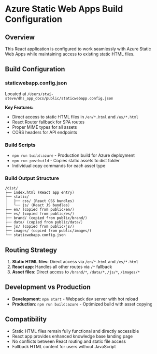 # Azure Static Web Apps Build Configuration

## Overview
This React application is configured to work seamlessly with Azure Static Web Apps while maintaining access to existing static HTML files.

## Build Configuration

### staticwebapp.config.json
Located at `/Users/stwi-steve/dhs_app_docs/public/staticwebapp.config.json`

**Key Features:**
- Direct access to static HTML files in `/en/*.html` and `/es/*.html`
- React Router fallback for SPA routes
- Proper MIME types for all assets
- CORS headers for API endpoints

### Build Scripts
- `npm run build:azure` - Production build for Azure deployment
- `npm run postbuild` - Copies static assets to dist folder
- Individual copy commands for each asset type

### Build Output Structure
```
/dist/
├── index.html (React app entry)
├── static/
│   ├── css/ (React CSS bundles)
│   └── js/ (React JS bundles)
├── en/ (copied from public/en/)
├── es/ (copied from public/es/)
├── brand/ (copied from public/brand/)
├── data/ (copied from public/data/)
├── js/ (copied from public/js/)
├── images/ (copied from public/images/)
└── staticwebapp.config.json
```

## Routing Strategy

1. **Static HTML files**: Direct access via `/en/*.html` and `/es/*.html`
2. **React app**: Handles all other routes via `/*` fallback
3. **Asset files**: Direct access to `/brand/*`, `/data/*`, `/js/*`, `/images/*`

## Development vs Production

- **Development**: `npm start` - Webpack dev server with hot reload
- **Production**: `npm run build:azure` - Optimized build with asset copying

## Compatibility

- Static HTML files remain fully functional and directly accessible
- React app provides enhanced knowledge base landing page
- No conflicts between React routing and static file access
- Fallback HTML content for users without JavaScript